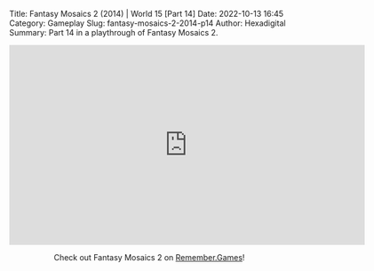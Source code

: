 Title: Fantasy Mosaics 2 (2014) | World 15 [Part 14]
Date: 2022-10-13 16:45
Category: Gameplay
Slug: fantasy-mosaics-2-2014-p14
Author: Hexadigital
Summary: Part 14 in a playthrough of Fantasy Mosaics 2.

<center><iframe src="https://www.youtube.com/embed/-AX8kpr35Sw?feature=oembed" allow="accelerometer; autoplay; encrypted-media; gyroscope; picture-in-picture" width="640" height="360" frameborder="0"></iframe>

Check out Fantasy Mosaics 2 on [Remember.Games](https://remember.games/game/6395/fantasy-mosaics-2/)!</center>


